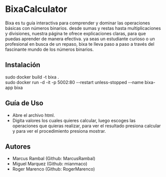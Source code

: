 # BixaCalculator

Bixa es tu guía interactiva para comprender y dominar las operaciones básicas con números binarios. desde sumas y restas hasta multiplicaciones y divisiones, nuestra página te ofrece explicaciones claras,  para que puedas aprender de manera efectiva. ya seas un estudiante curioso o un profesional en busca de un repaso, bixa te lleva paso a paso a través del fascinante mundo de los números binarios.

## Instalación
sudo docker build -t bixa .   
sudo docker run -d -it -p 5002:80 --restart unless-stopped --name bixa-app bixa

## Guía de Uso
- Abre el archivo html.
- Digita valores los cuales quieres calcular, luego escoges las operaciones que quieras realizar, para ver el resultado presiona calcular y para ver el procedimiento presiona mostrar.

## Autores
- Marcus Rambal (Github: MarcusRambal)
- Miguel Marquez (Github: mianmaco)
- Roger Marenco  (Github: RogerMarenco)
